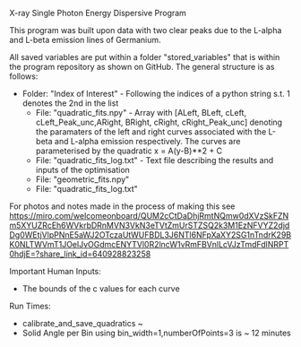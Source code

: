 X-ray Single Photon Energy Dispersive Program

This program was built upon data with two clear peaks due to the L-alpha and L-beta emission lines of Germanium.

All saved variables are put within a folder "stored_variables" that is within the program 
repository as shown on GitHub. 
The general structure is as follows:
- Folder: "Index of Interest" - Following the indices of a python string s.t. 1 denotes the 2nd in the list
  - File: "quadratic_fits.npy" - Array with [ALeft, BLeft, cLeft, cLeft_Peak_unc,ARight, BRight, cRight, cRight_Peak_unc] 
  denoting the paramaters of the left and right curves associated with the L-beta and L-alpha emission respectively. The 
  curves are parameterised by the quadratic x = A(y-B)**2 + C
  - File: "quadratic_fits_log.txt" - Text file describing the results and inputs of the optimisation
  - File: "geometric_fits.npy"
  - File: "quadratic_fits_log.txt"


For photos and notes made in the process of making this see https://miro.com/welcomeonboard/QUM2cCtDaDhjRmtNQmw0dXVzSkFZNm5XYUZRcEh6WVkrbDRnMVN3VkN3eTVtZmUrSTZSQ2k3M1EzNFVYZ2djdDg0WEtjVlpPNnE5aWJ2OTczaUtWUFBDL3J6NTl6NFpXaXY2SG1nTndrK29BK0NLTWVmT1JOelJvOGdmcENYTVl0R2lncW1vRmFBVnlLcVJzTmdFdlNRPT0hdjE=?share_link_id=640928823258

Important Human Inputs:
- The bounds of the c values for each curve

Run Times:
- calibrate_and_save_quadratics ~ 
- Solid Angle per Bin using bin_width=1,numberOfPoints=3 is ~ 12 minutes